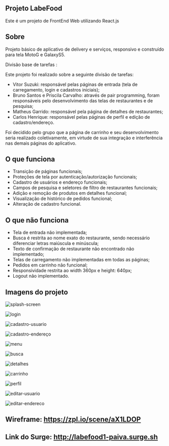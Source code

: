 ## Projeto LabeFood
Este é um projeto de FrontEnd Web utilizando React.js

## Sobre

Projeto básico de aplicativo de delivery e serviços, responsivo e construído para tela MotoG e GalaxyS5.

Divisão base de tarefas :

Este projeto foi realizado sobre a seguinte divisão de tarefas:
- Vitor Suzuki: responsável pelas páginas de entrada (tela de carregamento, login e cadastros iniciais);
- Bruno Santos e Priscila Carvalho: através de pair programming, foram responsáveis pelo desenvolvimento das telas de restaurantes e de pesquisa;
- Matheus Garrido: responsável pela página de detalhes de restaurantes;
- Carlos Henrique: responsável pelas páginas de perfil e edição de cadastro/endereço.

Foi decidido pelo grupo que a página de carrinho e seu desenvolvimento seria realizado coletivamente, em virtude de sua integração e interferência nas demais páginas do aplicativo.

## O que funciona

- Transição de páginas funcionais;
- Proteções de tela por autenticação/autorização funcionais;
- Cadastro de usuários e endereço funcionais;
- Campos de pesquisa e seletores de filtro de restaurantes funcionais;
- Adição e remoção de produtos em detalhes funcional;
- Visualização de histórico de pedidos funcional;
- Alteração de cadastro funcional.

## O que não funciona

- Tela de entrada não implementada;
- Busca é restrita ao nome exato do restaurante, sendo necessário diferenciar letras maiúscula e minúscula;
- Texto de confirmação de restaurante não encontrado não implementado;
- Telas de carregamento não implementadas em todas as páginas;
- Pedidos em carrinho não funcional;
- Responsividade restrita ao width 360px e height: 640px;
- Logout não implementado.

## Imagens do projeto
![splash-screen](https://user-images.githubusercontent.com/81280346/124370870-451eaf80-dc52-11eb-90f6-05b157e77d7a.png)

![login](https://user-images.githubusercontent.com/81280346/124370871-4819a000-dc52-11eb-8233-0279d5c795e4.png)

![cadastro-usuario](https://user-images.githubusercontent.com/81280346/124370874-4a7bfa00-dc52-11eb-9f00-c90050d565c6.png)

![cadastro-endereço](https://user-images.githubusercontent.com/81280346/124370875-4bad2700-dc52-11eb-9fb8-952bfd0e845b.png)

![menu](https://user-images.githubusercontent.com/81280346/124370876-4ea81780-dc52-11eb-91e3-87dcf77ccfcc.png)

![busca](https://user-images.githubusercontent.com/81280346/124370877-4fd94480-dc52-11eb-8964-5a74aa4b8dec.png)

![detalhes](https://user-images.githubusercontent.com/81280346/124370878-510a7180-dc52-11eb-84c4-309e88023ef8.png)

![carrinho](https://user-images.githubusercontent.com/81280346/124517042-5df5a500-ddb9-11eb-9663-fe9aaa2586c8.png)

![perfil](https://user-images.githubusercontent.com/81280346/124370882-55368f00-dc52-11eb-875d-93588d004829.png)

![editar-usuario](https://user-images.githubusercontent.com/81280346/124370884-5667bc00-dc52-11eb-937b-4a5e6b5655ec.png)

![editar-endereco](https://user-images.githubusercontent.com/81280346/124370885-57005280-dc52-11eb-9537-03519e3e7fa5.png)


## Wireframe: https://zpl.io/scene/aX1LDOP

## Link do Surge: http://labefood1-paiva.surge.sh 
